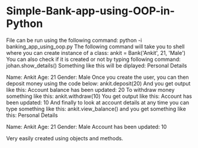 # Simple-Bank-app-using-OOP-in-Python
File can be run using the following command:
python -i banking_app_using_oop.py 
The following command will take you to shell where you can create instance of a class:
ankit = Bank('Ankit', 21, 'Male')
You can also check if it is created or not by typing following command:
johan.show_details()
Something like this will be diplayed:
Personal Details

Name:  Ankit
Age:  21
Gender:  Male
Once you create the user, you can then deposit money using the code below:
ankit.deposit(20)
And you get output like this:
Account balance has been updated:  20
To withdraw money something like this:
ankit.withdraw(10)
You get output like this:
Account has been updated:  10
And finally to look at account details at any time you can type something like this:
ankit.view_balance()
and you get something like this:
Personal Details

Name:  Ankit
Age:  21
Gender:  Male
Account has been updated:  10

Very easily created using objects and methods.
